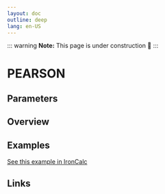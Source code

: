 ```yaml
---
layout: doc
outline: deep
lang: en-US
---
```


::: warning
**Note:** This page is under construction 🚧
:::

# PEARSON

## Parameters

## Overview

## Examples

[See this example in IronCalc](https://app.ironcalc.com/?filename=pearson)

## Links